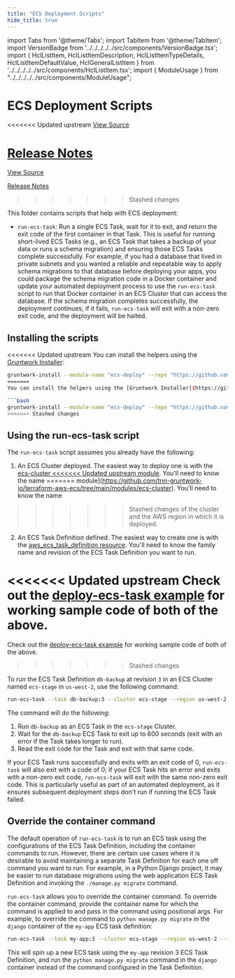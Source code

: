 ```yaml
---
title: "ECS Deployment Scripts"
hide_title: true
---
```


import Tabs from '@theme/Tabs';
import TabItem from '@theme/TabItem';
import VersionBadge from '../../../../../src/components/VersionBadge.tsx';
import { HclListItem, HclListItemDescription, HclListItemTypeDetails, HclListItemDefaultValue, HclGeneralListItem } from '../../../../../src/components/HclListItem.tsx';
import { ModuleUsage } from "../../../../../src/components/ModuleUsage";

<VersionBadge repoTitle="Amazon ECS" version="0.35.1" lastModifiedVersion="0.35.1"/>

# ECS Deployment Scripts

<<<<<<< Updated upstream
<a href="https://github.com/tnn-gruntwork-io/terraform-aws-ecs/tree/v0.35.1/modules/ecs-deploy" className="link-button" title="View the source code for this module in GitHub.">View Source</a>

<a href="https://github.com/tnn-gruntwork-io/terraform-aws-ecs/releases/tag/v0.35.1" className="link-button" title="Release notes for only versions which impacted this module.">Release Notes</a>
=======
<a href="https://github.com/tnn-gruntwork-io/terraform-aws-ecs/tree/v0.35.1/modules/ecs-deploy" className="link-button" title="View the source code for this module in GitHub.">View Source</a>

<a href="https://github.com/tnn-gruntwork-io/terraform-aws-ecs/releases/tag/v0.35.1" className="link-button" title="Release notes for only versions which impacted this module.">Release Notes</a>
>>>>>>> Stashed changes

This folder contains scripts that help with ECS deployment:

*   `run-ecs-task`: Run a single ECS Task, wait for it to exit, and return the exit code of the first container in that
    Task. This is useful for running short-lived ECS Tasks (e.g., an ECS Task that takes a backup of your data or runs
    a schema migration) and ensuring those ECS Tasks complete successfully. For example, if you had a database that lived
    in private subnets and you wanted a reliable and repeatable way to apply schema migrations to that database before
    deploying your apps, you could package the schema migration code in a Docker container and update your automated
    deployment process to use the `run-ecs-task` script to run that Docker container in an ECS Cluster that can access
    the database. If the schema migration completes successfully, the deployment continues; if it fails, `run-ecs-task`
    will exit with a non-zero exit code, and the deployment will be halted.

## Installing the scripts

<<<<<<< Updated upstream
You can install the helpers using the [Gruntwork Installer](https://github.com/tnn-gruntwork-io/gruntwork-installer):

```bash
gruntwork-install --module-name "ecs-deploy" --repo "https://github.com/tnn-gruntwork-io/terraform-aws-ecs" --tag "v0.7.0"
=======
You can install the helpers using the [Gruntwork Installer](https://github.com/tnn-gruntwork-io/gruntwork-installer):

```bash
gruntwork-install --module-name "ecs-deploy" --repo "https://github.com/tnn-gruntwork-io/terraform-aws-ecs" --tag "v0.7.0"
>>>>>>> Stashed changes
```

## Using the run-ecs-task script

The `run-ecs-task` script assumes you already have the following:

1.  An ECS Cluster deployed. The easiest way to deploy one is with the [ecs-cluster
<<<<<<< Updated upstream
    module](https://github.com/tnn-gruntwork-io/terraform-aws-ecs/tree/main/modules/ecs-cluster). You'll need to know the name
=======
    module](https://github.com/tnn-gruntwork-io/terraform-aws-ecs/tree/main/modules/ecs-cluster). You'll need to know the name
>>>>>>> Stashed changes
    of the cluster and the AWS region in which it is deployed.

2.  An ECS Task Definition defined. The easiest way to create one is with the [aws_ecs_task_definition
    resource](https://www.terraform.io/docs/providers/aws/r/ecs_task_definition.html). You'll need to know the family
    name and revision of the ECS Task Definition you want to run.

<<<<<<< Updated upstream
Check out the [deploy-ecs-task example](https://github.com/tnn-gruntwork-io/terraform-aws-ecs/tree/v0.35.1/examples/deploy-ecs-task) for working sample code of both of the above.
=======
Check out the [deploy-ecs-task example](https://github.com/tnn-gruntwork-io/terraform-aws-ecs/tree/v0.35.1/examples/deploy-ecs-task) for working sample code of both of the above.
>>>>>>> Stashed changes

To run the ECS Task Definition `db-backup` at revision `3` in an ECS Cluster named `ecs-stage` in `us-west-2`, use the
following command:

```bash
run-ecs-task --task db-backup:3 --cluster ecs-stage --region us-west-2 --timeout 600
```

The command will do the following:

1.  Run `db-backup` as an ECS Task in the `ecs-stage` Cluster.
2.  Wait for the `db-backup` ECS Task to exit up to 600 seconds (exit with an error if the Task takes longer to run).
3.  Read the exit code for the Task and exit with that same code.

If your ECS Task runs successfully and exits with an exit code of 0, `run-ecs-task` will also exit with a code of 0; if
your ECS Task hits an error and exits with a non-zero exit code, `run-ecs-task` will exit with the same non-zero exit
code. This is particularly useful as part of an automated deployment, as it ensures subsequent deployment steps don't
run if running the ECS Task failed.

## Override the container command

The default operation of `run-ecs-task` is to run an ECS task using the
configurations of the ECS Task Definition, including the container commands to
run. However, there are certain use cases where it is desirable to avoid
maintaining a separate Task Definition for each one off command you want to
run. For example, in a Python Django project, it may be easier to run database
migrations using the web application ECS Task Definition and invoking the
`./manage.py migrate` command.

`run-ecs-task` allows you to override the container command. To override the
container command, provide the container name for which the command is applied
to and pass in the command using positional args. For example, to override
the command to `python manage.py migrate` in the `django` container of the
`my-app` ECS task definition:

```bash
run-ecs-task --task my-app:3 --cluster ecs-stage --region us-west-2 --timeout 600 --container django -- python manage.py migrate
```

This will spin up a new ECS task using the `my-app` revision 3 ECS Task
Definition, and run the `python manage.py migrate` command in the `django`
container instead of the command configured in the Task Definition.


<!-- ##DOCS-SOURCER-START
{
  "originalSources": [
<<<<<<< Updated upstream
    "https://github.com/tnn-gruntwork-io/terraform-aws-ecs/tree/v0.35.1/modules/ecs-deploy/readme.md",
    "https://github.com/tnn-gruntwork-io/terraform-aws-ecs/tree/v0.35.1/modules/ecs-deploy/variables.tf",
    "https://github.com/tnn-gruntwork-io/terraform-aws-ecs/tree/v0.35.1/modules/ecs-deploy/outputs.tf"
=======
    "https://github.com/tnn-gruntwork-io/terraform-aws-ecs/tree/v0.35.1/modules/ecs-deploy/readme.md",
    "https://github.com/tnn-gruntwork-io/terraform-aws-ecs/tree/v0.35.1/modules/ecs-deploy/variables.tf",
    "https://github.com/tnn-gruntwork-io/terraform-aws-ecs/tree/v0.35.1/modules/ecs-deploy/outputs.tf"
>>>>>>> Stashed changes
  ],
  "sourcePlugin": "module-catalog-api",
  "hash": "8d93dbca1e97c825fd74e7d1631c3289"
}
##DOCS-SOURCER-END -->
